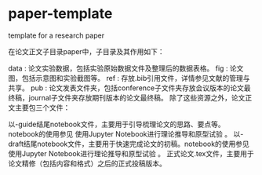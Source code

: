 # paper-template
template for a research paper

在论文正文子目录paper中，子目录及其作用如下：

data : 论文实验数据，包括实验原始数据文件及整理后的数据表格。
fig : 论文图，包括示意图和实验截图等。
ref : 存放.bib引用文件，详情参见文献的管理与共享。
pub : 论文发表文件夹，包括conference子文件夹存放会议版本的论文最终稿，journal子文件夹存放期刊版本的论文最终稿。
除了这些资源之外，论文正文主要包三个文件：

以-guide结尾notebook文件，主要用于引导梳理论文的思路、要点等。notebook的使用参见 使用Jupyter Notebook进行理论推导和原型试验 。
以-draft结尾notebook文件，主要用于快速完成论文的初稿。notebook的使用参见 使用Jupyter Notebook进行理论推导和原型试验 。
正式论文.tex文件，主要用于论文精修（包括内容和格式）之后的正式投稿版本。
